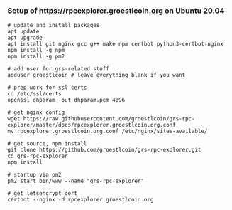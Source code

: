 ### Setup of https://rpcexplorer.groestlcoin.org on Ubuntu 20.04

    # update and install packages
    apt update
    apt upgrade
    apt install git nginx gcc g++ make npm certbot python3-certbot-nginx
    npm install -g npm
    npm install -g pm2

    # add user for grs-related stuff
    adduser groestlcoin # leave everything blank if you want

    # prep work for ssl certs
    cd /etc/ssl/certs
    openssl dhparam -out dhparam.pem 4096

    # get nginx config
    wget https://raw.githubusercontent.com/groestlcoin/grs-rpc-explorer/master/docs/rpcexplorer.groestlcoin.org.conf
    mv rpcexplorer.groestlcoin.org.conf /etc/nginx/sites-available/

    # get source, npm install
    git clone https://github.com/groestlcoin/grs-rpc-explorer.git
    cd grs-rpc-explorer
    npm install

    # startup via pm2
    pm2 start bin/www --name "grs-rpc-explorer"

    # get letsencrypt cert
    certbot --nginx -d rpcexplorer.groestlcoin.org
